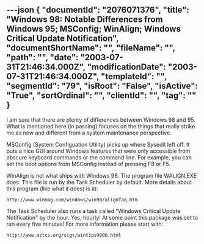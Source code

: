 ---json
{
  "documentId": "2076071376",
  "title": "Windows 98: Notable Differences from Windows 95; MSConfig; WinAlign; Windows Critical Update Notification",
  "documentShortName": "",
  "fileName": "",
  "path": "",
  "date": "2003-07-31T21:46:34.000Z",
  "modificationDate": "2003-07-31T21:46:34.000Z",
  "templateId": "",
  "segmentId": "79",
  "isRoot": "False",
  "isActive": "True",
  "sortOrdinal": "",
  "clientId": "",
  "tag": ""
}
---

I am sure that there are plenty of differences between Windows 98 and 95. What is mentioned here (in passing) focuses on the things that really strike me as new and different from a system maintenance perspective.

MSConfig (System Configuation Utility) picks up where Sysedit left off. It puts a nice GUI around Windows features that were only accessible from obscure keyboard commands or the command line. For example, you can set the boot options from MSConfig instead of pressing F8 or F5.

WinAlign is not what ships with Windows 98. The program file WALIGN.EXE does. This file is run by the Task Scheduler by default. More details about this program (like what it does) is at:

    http://www.winmag.com/windows/win98/alignfaq.htm

The Task Scheduler also runs a task called &quot;Windows Critical Update Notification&quot; by the hour. Yes, hourly! At some point this package was set to run every five minutes! For more information please start with:

    http://www.aztcs.org/sigs/wintips9906.html
